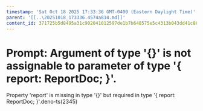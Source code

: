 ```yaml
---
timestamp: 'Sat Oct 18 2025 17:33:36 GMT-0400 (Eastern Daylight Time)'
parent: '[[..\20251018_173336.4574a834.md]]'
content_id: 371725b5d8495a31c902041012597de1b7b648575e5c4313b043dd41c86b8e9d
---
```


# Prompt: Argument of type '{}' is not assignable to parameter of type '{ report: ReportDoc; }'.

Property 'report' is missing in type '{}' but required in type '{ report: ReportDoc; }'.deno-ts(2345)
